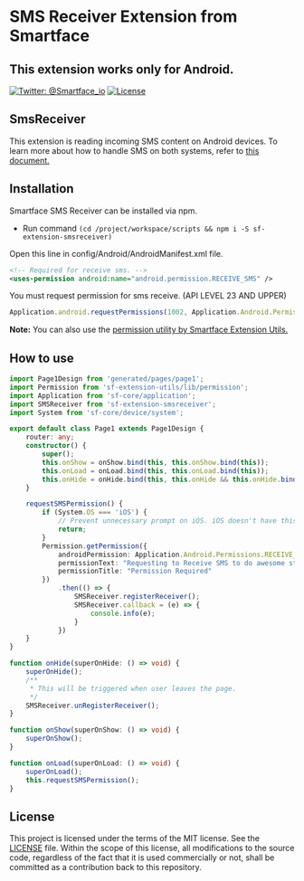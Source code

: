 # SMS Receiver Extension from Smartface
## This extension works only for Android.
[![Twitter: @Smartface_io](https://img.shields.io/badge/contact-@Smartface_io-blue.svg?style=flat)](https://twitter.com/smartface_io)
[![License](https://img.shields.io/badge/license-MIT-green.svg?style=flat)](https://raw.githubusercontent.com/smartface/sf-extension-extendedlabel/master/LICENSE)
## SmsReceiver 
This extension is reading incoming SMS content on Android devices. To learn more about how to handle SMS on both systems, refer to [this document.](https://docs.smartface.io/smartface-native-framework/miscellaneous-native-features/sms-handling)
## Installation
Smartface SMS Receiver can be installed via npm.

- Run command `(cd /project/workspace/scripts && npm i -S sf-extension-smsreceiver)`

Open this line in config/Android/AndroidManifest.xml file.
```xml
<!-- Required for receive sms. -->
<uses-permission android:name="android.permission.RECEIVE_SMS" />
```
You must request permission for sms receive. (API LEVEL 23 AND UPPER)
```javascript
Application.android.requestPermissions(1002, Application.Android.Permissions.RECEIVE_SMS);
```
**Note:** You can also use the [permission utility by Smartface Extension Utils.](https://github.com/smartface/sf-extension-utils/blob/master/doc/permission.md)
## How to use

```typescript
import Page1Design from 'generated/pages/page1';
import Permission from 'sf-extension-utils/lib/permission';
import Application from 'sf-core/application';
import SMSReceiver from 'sf-extension-smsreceiver';
import System from 'sf-core/device/system';

export default class Page1 extends Page1Design {
    router: any;
    constructor() {
        super();
        this.onShow = onShow.bind(this, this.onShow.bind(this));
        this.onLoad = onLoad.bind(this, this.onLoad.bind(this));
        this.onHide = onHide.bind(this, this.onHide && this.onHide.bind(this));
    }

    requestSMSPermission() {
        if (System.OS === 'iOS') {
            // Prevent unnecessary prompt on iOS. iOS doesn't have this permission.
            return;
        }
        Permission.getPermission({
            androidPermission: Application.Android.Permissions.RECEIVE_SMS,
            permissionText: "Requesting to Receive SMS to do awesome stuff",
            permissionTitle: "Permission Required"
        })
            .then(() => {
                SMSReceiver.registerReceiver();
                SMSReceiver.callback = (e) => {
                    console.info(e);
                }
            })
    }
}

function onHide(superOnHide: () => void) {
    superOnHide();
    /**
     * This will be triggered when user leaves the page.
     */
    SMSReceiver.unRegisterReceiver();
}

function onShow(superOnShow: () => void) {
    superOnShow();
}

function onLoad(superOnLoad: () => void) {
    superOnLoad();
    this.requestSMSPermission();
}

```
## License
This project is licensed under the terms of the MIT license. See the [LICENSE](https://raw.githubusercontent.com/smartface/sf-extension-extendedlabel/master/LICENSE) file. Within the scope of this license, all modifications to the source code, regardless of the fact that it is used commercially or not, shall be committed as a contribution back to this repository.
